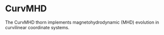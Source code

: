 # CurvMHD

The CurvMHD thorn implements magnetohydrodynamic (MHD) evolution in curvilinear coordinate systems.
